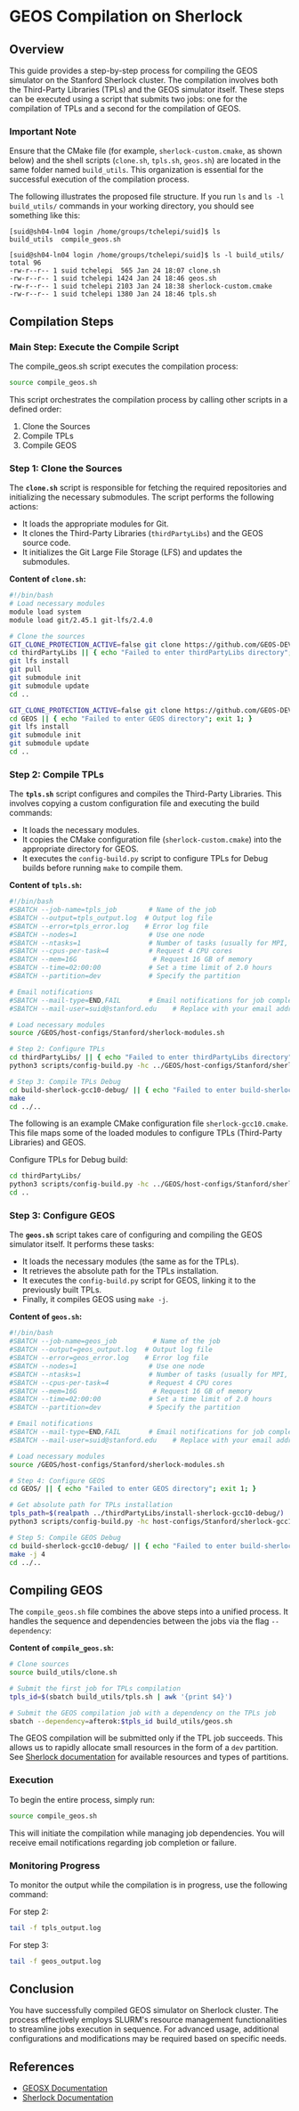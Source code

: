 # GEOS Compilation on Sherlock

## Overview
This guide provides a step-by-step process for compiling the GEOS simulator on the Stanford Sherlock cluster. The compilation involves both the Third-Party Libraries (TPLs) and the GEOS simulator itself. These steps can be executed using a script that submits two jobs: one for the compilation of TPLs and a second for the compilation of GEOS.

### Important Note

Ensure that the CMake file (for example, `sherlock-custom.cmake`, as shown below) and the shell scripts (`clone.sh`, `tpls.sh`, `geos.sh`) are located in the same folder named `build_utils`. This organization is essential for the successful execution of the compilation process.

The following illustrates the proposed file structure. If you run `ls` and `ls -l build_utils/` commands in your working directory, you should see something like this:

```
[suid@sh04-ln04 login /home/groups/tchelepi/suid]$ ls
build_utils  compile_geos.sh

[suid@sh04-ln04 login /home/groups/tchelepi/suid]$ ls -l build_utils/
total 96
-rw-r--r-- 1 suid tchelepi  565 Jan 24 18:07 clone.sh
-rw-r--r-- 1 suid tchelepi 1424 Jan 24 18:46 geos.sh
-rw-r--r-- 1 suid tchelepi 2103 Jan 24 18:38 sherlock-custom.cmake
-rw-r--r-- 1 suid tchelepi 1380 Jan 24 18:46 tpls.sh
```

## Compilation Steps

### Main Step: Execute the Compile Script
The compile_geos.sh script executes the compilation process:

```bash
source compile_geos.sh
```

This script orchestrates the compilation process by calling other scripts in a defined order:
1. Clone the Sources
2. Compile TPLs
3. Compile GEOS

### Step 1: Clone the Sources
The **`clone.sh`** script is responsible for fetching the required repositories and initializing the necessary submodules. The script performs the following actions:

- It loads the appropriate modules for Git.
- It clones the Third-Party Libraries (`thirdPartyLibs`) and the GEOS source code.
- It initializes the Git Large File Storage (LFS) and updates the submodules.

**Content of `clone.sh`:**

```bash
#!/bin/bash
# Load necessary modules
module load system
module load git/2.45.1 git-lfs/2.4.0

# Clone the sources
GIT_CLONE_PROTECTION_ACTIVE=false git clone https://github.com/GEOS-DEV/thirdPartyLibs.git
cd thirdPartyLibs || { echo "Failed to enter thirdPartyLibs directory"; exit 1; }
git lfs install
git pull
git submodule init
git submodule update
cd ..

GIT_CLONE_PROTECTION_ACTIVE=false git clone https://github.com/GEOS-DEV/GEOS.git
cd GEOS || { echo "Failed to enter GEOS directory"; exit 1; }
git lfs install
git submodule init
git submodule update
cd ..
```

### Step 2: Compile TPLs
The **`tpls.sh`** script configures and compiles the Third-Party Libraries. This involves copying a custom configuration file and executing the build commands:

- It loads the necessary modules.
- It copies the CMake configuration file (`sherlock-custom.cmake`) into the appropriate directory for GEOS.
- It executes the `config-build.py` script to configure TPLs for Debug builds before running `make` to compile them.

**Content of `tpls.sh`:**

```bash
#!/bin/bash
#SBATCH --job-name=tpls_job        # Name of the job
#SBATCH --output=tpls_output.log  # Output log file 
#SBATCH --error=tpls_error.log    # Error log file 
#SBATCH --nodes=1                  # Use one node
#SBATCH --ntasks=1                 # Number of tasks (usually for MPI, set to 1 for non-MPI)
#SBATCH --cpus-per-task=4          # Request 4 CPU cores
#SBATCH --mem=16G                   # Request 16 GB of memory
#SBATCH --time=02:00:00            # Set a time limit of 2.0 hours
#SBATCH --partition=dev            # Specify the partition

# Email notifications
#SBATCH --mail-type=END,FAIL       # Email notifications for job completion and failure
#SBATCH --mail-user=suid@stanford.edu    # Replace with your email address

# Load necessary modules
source /GEOS/host-configs/Stanford/sherlock-modules.sh

# Step 2: Configure TPLs
cd thirdPartyLibs/ || { echo "Failed to enter thirdPartyLibs directory"; exit 1; }
python3 scripts/config-build.py -hc ../GEOS/host-configs/Stanford/sherlock-gcc10.cmake -bt Debug -DNUM_PROC=4

# Step 3: Compile TPLs Debug
cd build-sherlock-gcc10-debug/ || { echo "Failed to enter build-sherlock-gcc10-debug directory"; exit 1; }
make
cd ../..
```

The following is an example CMake configuration file `sherlock-gcc10.cmake`. This file maps some of the loaded modules to configure TPLs (Third-Party Libraries) and GEOS.

Configure TPLs for Debug build:

```bash
cd thirdPartyLibs/
python3 scripts/config-build.py -hc ../GEOS/host-configs/Stanford/sherlock-gcc10.cmake -bt Debug
cd ..
```

### Step 3: Configure GEOS
The **`geos.sh`** script takes care of configuring and compiling the GEOS simulator itself. It performs these tasks:

- It loads the necessary modules (the same as for the TPLs).
- It retrieves the absolute path for the TPLs installation.
- It executes the `config-build.py` script for GEOS, linking it to the previously built TPLs.
- Finally, it compiles GEOS using `make -j`.

**Content of `geos.sh`:**

```bash
#!/bin/bash
#SBATCH --job-name=geos_job         # Name of the job
#SBATCH --output=geos_output.log  # Output log file 
#SBATCH --error=geos_error.log    # Error log file 
#SBATCH --nodes=1                  # Use one node
#SBATCH --ntasks=1                 # Number of tasks (usually for MPI, set to 1 for non-MPI)
#SBATCH --cpus-per-task=4          # Request 4 CPU cores
#SBATCH --mem=16G                   # Request 16 GB of memory
#SBATCH --time=02:00:00            # Set a time limit of 2.0 hours
#SBATCH --partition=dev            # Specify the partition

# Email notifications
#SBATCH --mail-type=END,FAIL       # Email notifications for job completion and failure
#SBATCH --mail-user=suid@stanford.edu    # Replace with your email address

# Load necessary modules
source /GEOS/host-configs/Stanford/sherlock-modules.sh

# Step 4: Configure GEOS
cd GEOS/ || { echo "Failed to enter GEOS directory"; exit 1; }

# Get absolute path for TPLs installation
tpls_path=$(realpath ../thirdPartyLibs/install-sherlock-gcc10-debug/)
python3 scripts/config-build.py -hc host-configs/Stanford/sherlock-gcc10.cmake -bt Debug -D GEOS_TPL_DIR="$tpls_path"

# Step 5: Compile GEOS Debug
cd build-sherlock-gcc10-debug/ || { echo "Failed to enter build-sherlock-gcc10-debug directory"; exit 1; }
make -j 4
cd ../..
```

## Compiling GEOS

The `compile_geos.sh` file combines the above steps into a unified process. It handles the sequence and dependencies between the jobs via the flag `--dependency`:

**Content of `compile_geos.sh`:**

```bash
# Clone sources
source build_utils/clone.sh

# Submit the first job for TPLs compilation
tpls_id=$(sbatch build_utils/tpls.sh | awk '{print $4}')

# Submit the GEOS compilation job with a dependency on the TPLs job
sbatch --dependency=afterok:$tpls_id build_utils/geos.sh
```

The GEOS compilation will be submitted only if the TPL job succeeds. This allows us to rapidly allocate small resources in the form of a `dev` partition. See [Sherlock documentation](https://www.sherlock.stanford.edu/docs/user-guide/running-jobs/?h=sh_part#available-resources) for available resources and types of partitions.

### Execution
To begin the entire process, simply run:

```bash
source compile_geos.sh
```

This will initiate the compilation while managing job dependencies. You will receive email notifications regarding job completion or failure.

### Monitoring Progress
To monitor the output while the compilation is in progress, use the following command:

For step 2:

```bash
tail -f tpls_output.log
```

For step 3:

```bash
tail -f geos_output.log
```

## Conclusion
You have successfully compiled GEOS simulator on Sherlock cluster. The process effectively employs SLURM's resource management functionalities to streamline jobs execution in sequence. For advanced usage, additional configurations and modifications may be required based on specific needs.

## References
- [GEOSX Documentation](https://geosx-geosx.readthedocs-hosted.com/en/latest/#)
- [Sherlock Documentation](https://www.sherlock.stanford.edu/docs/)